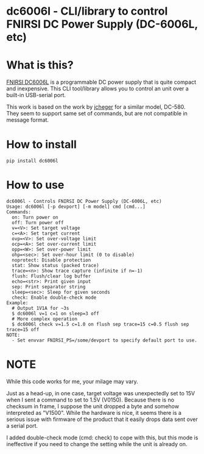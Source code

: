 # dc6006l - CLI/library to control FNIRSI DC Power Supply (DC-6006L, etc)

# What is this?

[FNIRSI DC6006L](http://www.fnirsi.cn/productinfo/556155.html) is a programmable DC power supply
that is quite compact and inexpensive. This CLI tool/library allows you to control an unit
over a built-in USB-serial port.

This work is based on the work by [jcheger](https://github.com/jcheger/fnirsi-dc580-protocol)
for a similar model, DC-580. They seem to support same set of commands, but are not compatible
in message format.

# How to install
```
pip install dc6006l
```

# How to use
```
dc6006l - Controls FNIRSI DC Power Supply (DC-6006L, etc)
Usage: dc6006l [-p devport] [-m model] cmd [cmd...]
Commands:
  on: Turn power on
  off: Turn power off
  v=<V>: Set target voltage
  c=<A>: Set target current
  ovp=<V>: Set over-voltage limit
  ocp=<A>: Set over-current limit
  opp=<W>: Set over-power limit
  ohp=<sec>: Set over-hour limit (0 to disable)
  noprotect: Disable protection
  stat: Show status (packed trace)
  trace=<n>: Show trace capture (infinite if n=-1)
  flush: Flush/clear log buffer
  echo=<str>: Print given input
  sep: Print separator string
  sleep=<sec>: Sleep for given seconds
  check: Enable double-check mode
Example:
  # Output 1V1A for ~3s
  $ dc6006l v=1 c=1 on sleep=3 off
  # More complex operation
  $ dc6006l check v=1.5 c=1.0 on flush sep trace=15 c=0.5 flush sep trace=15 off
NOTE:
  - Set envvar FNIRSI_PS=/some/devport to specify default port to use.
```

# NOTE

While this code works for me, your milage may vary.

Just as a head-up, in one case, target voltage was unexpectedly set to 15V
when I sent a command to set to 1.5V (V0150). Because there is no checksum in frame,
I suppose the unit dropped a byte and somehow interpreted as "V1500".
While the hardware is nice, it seems there is a serious issue with firmware
of the product that it easily drops data sent over a serial port.

I added double-check mode (cmd: check) to cope with this, but this mode is
ineffective if you need to change the setting while the unit is already on.
